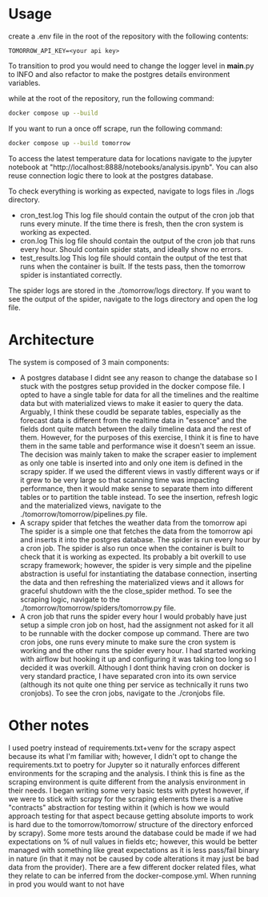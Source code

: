 # Usage

create a .env file in the root of the repository with the following contents:

```
TOMORROW_API_KEY=<your api key>
```

To transition to prod you would need to change the logger level in __main__.py to INFO and also refactor to make the postgres details environment variables.

while at the root of the repository, run the following command:

```bash
docker compose up --build
```

If you want to run a once off scrape, run the following command:

```bash
docker compose up --build tomorrow
```

To access the latest temperature data for locations navigate to the jupyter notebook at "http://localhost:8888/notebooks/analysis.ipynb". You can also reuse connection logic there to look at the postgres database.

To check everything is working as expected, navigate to logs files in ./logs directory.
 - cron_test.log
    This log file should contain the output of the cron job that runs every minute. If the time there is fresh, then the cron system is working as expected.
 - cron.log
    This log file should contain the output of the cron job that runs every hour. Should contain spider stats, and ideally show no errors.
 - test_results.log
    This log file should contain the output of the test that runs when the container is built. If the tests pass, then the tomorrow spider is instantiated correctly.

The spider logs are stored in the ./tomorrow/logs directory. If you want to see the output of the spider, navigate to the logs directory and open the log file.

# Architecture

The system is composed of 3 main components:
 - A postgres database
    I didnt see any reason to change the database so I stuck with the postgres setup provided in the docker compose file. I opted to have a single table for data for all the timelines and the realtime data but with materialized views to make it easier to query the data. Arguably, I think these coudld be separate tables, especially as the forecast data is different from the realtime data in "essence" and the fields dont quite match between the daily timeline data and the rest of them. However, for the purposes of this exercise, I think it is fine to have them in the same table and performance wise it doesn't seem an issue. The decision was mainly taken to make the scraper easier to implement as only one table is inserted into and only one item is defined in the scrapy spider. If we used the different views in vastly different ways or if it grew to be very large so that scanning time was impacting performance, then it would make sense to separate them into different tables or to partition the table instead. To see the insertion, refresh logic and the materialized views, navigate to the ./tomorrow/tomorrow/pipelines.py file.
 - A scrapy spider that fetches the weather data from the tomorrow api
    The spider is a simple one that fetches the data from the tomorrow api and inserts it into the postgres database. The spider is run every hour by a cron job. The spider is also run once when the container is built to check that it is working as expected. Its probably a bit overkill to use scrapy framework; however, the spider is very simple and the pipeline abstraction is useful for instantiating the database connection, inserting the data and then refreshing the materialized views and it allows for graceful shutdown with the the close_spider method. To see the scraping logic, navigate to the ./tomorrow/tomorrow/spiders/tomorrow.py file.
 - A cron job that runs the spider every hour
    I would probably have just setup a simple cron job on host, had the assignment not asked for it all to be runnable with the docker compose up command. There are two cron jobs, one runs every minute to make sure the cron system is working and the other runs the spider every hour. I had started working with airflow but hooking it up and configuring it was taking too long so I decided it was overkill. Although I dont think having cron on docker is very standard practice, I have separated cron into its own service (although its not quite one thing per service as technically it runs two cronjobs). To see the cron jobs, navigate to the ./cronjobs file.

# Other notes
I used poetry instead of requirements.txt+venv for the scrapy aspect because its what I'm familiar with; however, I didn't opt to change the requirements.txt to poetry for Jupyter so it naturally enforces different environments for the scraping and the analysis. I think this is fine as the scraping environment is quite different from the analysis environment in their needs. I began writing some very basic tests with pytest however, if we were to stick with scrapy for the scraping elements there is a native "contracts" abstraction for testing within it (which is how we would approach testing for that aspect because getting absolute imports to work is hard due to the tomorrow/tomorrow/ structure of the directory enforced by scrapy). Some more tests around the database could be made if we had expectations on % of null values in fields etc; however, this would be better managed with something like great expectations as it is less pass/fail binary in nature (in that it may not be caused by code alterations it may just be bad data from the provider). There are a few different docker related files, what they relate to can be inferred from the docker-compose.yml. When running in prod you would want to not have